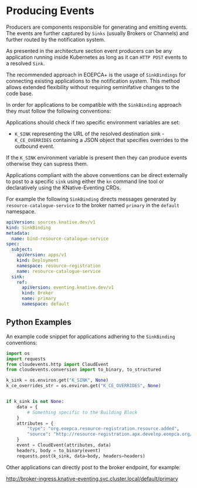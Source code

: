# Producing Events

Producers are components responsible for generating and emitting events. The events are further captured by `Sinks` (usually Brokers or Channels) and further routed by the notification system. 

As presented in the architecture section event producers can be any application running inside Kubernetes as long as it can `HTTP POST` events to a resolved `Sink`.

The recommended approach in EOEPCA+ is the usage of `SinkBindings` for connecting existing applications to the notification system. This method allows extended flexibility without requiring seminifative changes to the code base.

In order for applications to be compatible with the `SinkBinding` approach they must follow the following conventions:

Applications should check if two specific environment variables are set:

- `K_SINK` representing the URL of the resolved destination sink - `K_CE_OVERRIDES` containing a JSON object that specifies overrides to the outbound event.

If the `K_SINK` environment variable is present then they can produce events otherwise they can supress them.

Applications compliant with the above conventions can be direct externally to post to a specific `sink` using either the `kn` command line tool or declaratively using the KNative-Eventing CRDs.

For example the following `SinkBinding` directs messages generated by `resource-catalogue-service` to the broker named `primary` in the `default` namespace.

```yaml
apiVersion: sources.knative.dev/v1
kind: SinkBinding
metadata:
  name: bind-resource-catalogue-service
spec:
  subject:
    apiVersion: apps/v1
    kind: Deployment
    namespace: resource-registration
    name: resource-catalogue-service
  sink:
    ref:
      apiVersion: eventing.knative.dev/v1
      kind: Broker
      name: primary
      namespace: default
```

## Python Examples

An example code snippet for applications adhering to the `SinkBinding` conventions:

```python
import os
import requests
from cloudevents.http import CloudEvent
from cloudevents.conversion import to_binary, to_structured

k_sink = os.environ.get("K_SINK", None)
k_ce_overrides_str = os.environ.get("K_CE_OVERRIDES", None)


if k_sink is not None:
    data = {
        # Something specific to the Building Block
    }
    attributes = {
        "type": "org.eoepca.resource-registration.resource.added",
        "source": "http://resource-registration.apx.develop.eoepca.org/catalogue" 
    }
    event = CloudEvent(attributes, data)
    headers, body = to_binary(event)
    requests.post(k_sink, data=body, headers=headers)
```

Other applications can directly post to the broker endpoint, for example:

http://broker-ingress.knative-eventing.svc.cluster.local/default/primary


